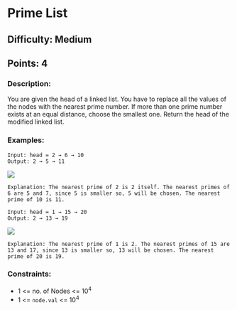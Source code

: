 # Prime List
## Difficulty: Medium
## Points: 4
### Description:
You are given the head of a linked list. You have to replace all the values of the nodes with the nearest prime number. If more than one prime number exists at an equal distance, choose the smallest one. Return the head of the modified linked list.

### Examples:
```
Input: head = 2 → 6 → 10
Output: 2 → 5 → 11
```
<img src="https://media.geeksforgeeks.org/img-practice/prod/addEditProblem/713591/Web/Other/blobid0_1723009310.png"><br>
```
Explanation: The nearest prime of 2 is 2 itself. The nearest primes of 6 are 5 and 7, since 5 is smaller so, 5 will be chosen. The nearest prime of 10 is 11.
```
```
Input: head = 1 → 15 → 20
Output: 2 → 13 → 19
```
<img src="https://media.geeksforgeeks.org/img-practice/prod/addEditProblem/713591/Web/Other/blobid1_1723009344.png"><br>
```
Explanation: The nearest prime of 1 is 2. The nearest primes of 15 are 13 and 17, since 13 is smaller so, 13 will be chosen. The nearest prime of 20 is 19.
```

### Constraints:
- 1 <= no. of Nodes <= 10<sup>4</sup>
- 1 <= `node.val` <= 10<sup>4</sup>